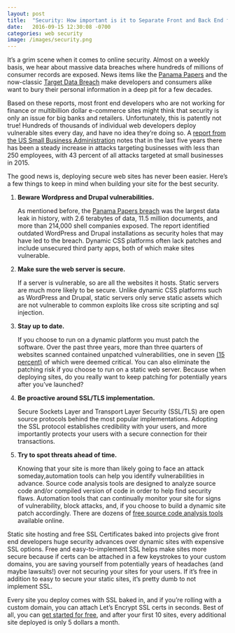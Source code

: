```yaml
---
layout: post
title:  "Security: How important is it to Separate Front and Back End for Web Development?"
date:   2016-09-15 12:30:08 -0700
categories: web security
image: /images/security.png
---
```


It’s a grim scene when it comes to online security. Almost on a weekly basis, we hear about massive data breaches where hundreds of millions of consumer records are exposed. News items like the [Panama Papers](http://www.forbes.com/sites/thomasbrewster/2016/04/05/panama-papers-amazon-encryption-epic-leak/#666ce9411df5) and the now-classic [Target Data Breach](http://www.forbes.com/sites/paularosenblum/2014/01/17/the-target-data-breach-is-becoming-a-nightmare/#e0e9eaf4b29b) make developers and consumers alike want to bury their personal information in a deep pit for a few decades. 
 
Based on these reports, most front end developers who are not working for finance or multibillion dollar e-commerce sites might think that security is only an issue for big banks and retailers. Unfortunately, this is patently not true! Hundreds of thousands of individual web developers deploy vulnerable sites every day, and have no idea they’re doing so.  A [report from the US Small Business Administration](https://www.sbir.gov/tutorials/cyber-security/tutorial-1) notes that in the last five years there has been a steady increase in attacks targeting businesses with less than 250 employees, with 43 percent of all attacks targeted at small businesses in 2015. 

The good news is, deploying secure web sites has never been easier.  Here’s a few things to keep in mind when building your site for the best security.

1.  **Beware Wordpress and Drupal vulnerabilities.**  
   
    As mentioned before, the [Panama Papers breach](http://www.forbes.com/sites/thomasbrewster/2016/04/05/panama-papers-amazon-encryption-epic-leak/#27a9457d1df5) was the largest data leak in history, with 2.6 terabytes of data, 11.5 million documents, and more than 214,000 shell companies exposed. The report identified outdated WordPress and Drupal installations as security holes that may have led to the breach. Dynamic CSS platforms often lack patches and include unsecured third party apps, both of which make sites vulnerable. 

2.  **Make sure the web server is secure.**  
 
    If a server is vulnerable, so are all the websites it hosts. Static servers are much more likely to be secure. Unlike dynamic CSS platforms such as WordPress and Drupal, static servers only serve static assets which are not vulnerable to common exploits like cross site scripting and sql injection.

3.  **Stay up to date.**  

    If you choose to run on a dynamic platform you must patch the software. Over the past three years, more than three quarters of websites scanned contained unpatched vulnerabilities, one in seven [(15 percent)](http://www.pcworld.com/article/3092859/security/you-have-a-website-you-have-cybersecurity-risk.html) of which were deemed critical. You can also eliminate the patching risk if you choose to run on a static web server. Because when deploying sites, do you really want to keep patching for potentially years after you’ve launched?

4.  **Be proactive around SSL/TLS implementation.**  

    Secure Sockets Layer and Transport Layer Security (SSL/TLS) are open source protocols behind the most popular implementations. Adopting the SSL protocol establishes credibility with your users, and more importantly protects your users with a secure connection for their transactions.

5.  **Try to spot threats ahead of time.**  

    Knowing that your site is more than likely going to face an attack someday,automation tools can help you identify vulnerabilities in advance. Source code analysis tools are designed to analyze source code and/or compiled version of code in order to help find security flaws. Automation tools that can continually monitor your site for signs of vulnerability, block attacks, and, if you choose to build a dynamic site patch accordingly. There are dozens of [free source code analysis tools](https://www.owasp.org/index.php/Source_Code_Analysis_Tools) available online.

Static site hosting and free SSL Certificates baked into projects give front end developers huge security advances over dynamic sites with expensive SSL options. Free and easy-to-implement SSL helps make sites more secure because if certs can be attached in a few keystrokes to your custom domains, you are saving yourself from potentially years of headaches (and maybe lawsuits!) over not securing your sites for your users. If it’s free in addition to easy to secure your static sites, it’s pretty dumb to not implement SSL. 

Every site you deploy comes with SSL baked in, and if you’re rolling with a custom domain, you can attach Let’s Encrypt SSL certs in seconds. Best of all, you can [get started for free](https://www.pubstorm.com/signup), and after your first 10 sites, every additional site deployed is only 5 dollars a month.

